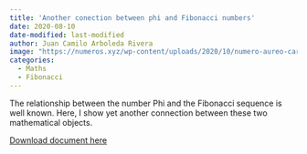 ```yaml
---
title: 'Another conection between phi and Fibonacci numbers'
date: 2020-08-10
date-modified: last-modified
author: Juan Camilo Arboleda Rivera
image: "https://numeros.xyz/wp-content/uploads/2020/10/numero-aureo-caracol.jpg"
categories:
  - Maths
  - Fibonacci
---
```


The relationship between the number Phi and the Fibonacci sequence is well
known. Here, I show yet another connection between these two mathematical
objects.

[Download document here](/files/fibonacci-map.pdf)
